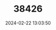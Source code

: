 ---
title: "38426"
category: "Orphanodendron bernalii"
draft: false
date: 2024-02-22 13:03:50
languages:
  Spanish; Castilian: ["Tirateté"]
---